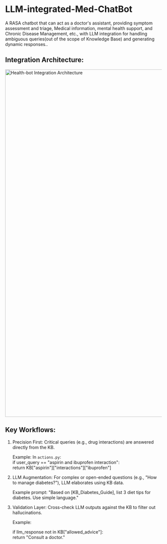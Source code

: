 # LLM-integrated-Med-ChatBot

A RASA chatbot that can act as a doctor's assistant, providing symptom assessment and triage, Medical information, mental health support, and Chronic Disease Management, etc., with LLM integration for handling ambiguous queries(out of the scope of Knowledge Base) and generating dynamic responses.. 


## Integration Architecture:

<img width="1113" alt="Health-bot Integration Architecture" src="https://github.com/user-attachments/assets/4a885364-ae5a-438b-9fb3-b2c79f8985cc" />



## Key Workflows:

1. Precision First:
    Critical queries (e.g., drug interactions) are answered directly from the KB.

    Example:
    In `actions.py`:  
    if user_query == "aspirin and ibuprofen interaction":  
        return KB["aspirin"]["interactions"]["ibuprofen"]


2. LLM Augmentation:
    For complex or open-ended questions (e.g., "How to manage diabetes?"), LLM elaborates using KB data.

    Example prompt:
    "Based on [KB_Diabetes_Guide], list 3 diet tips for diabetes. Use simple language."  

3. Validation Layer:
    Cross-check LLM outputs against the KB to filter out hallucinations.
    
    Example:
    
    if llm_response not in KB["allowed_advice"]:  
        return "Consult a doctor."
